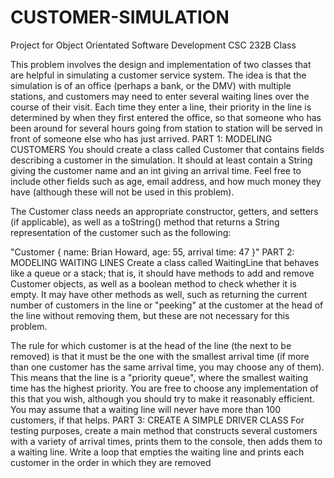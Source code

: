 # CUSTOMER-SIMULATION
Project for Object Orientated Software Development CSC 232B Class

This problem involves the design and implementation of two classes that are helpful in simulating a customer service system. The idea is that the simulation is of an office (perhaps a bank, or the DMV) with multiple stations, and customers may need to enter several waiting lines over the course of their visit. Each time they enter a line, their priority in the line is determined by when they first entered the office, so that someone who has been around for several hours going from station to station will be served in front of someone else who has just arrived.
PART 1: MODELING CUSTOMERS
You should create a class called Customer that contains fields describing a customer in the simulation. It should at least contain a String giving the customer name and an int giving an arrival time. Feel free to include other fields such as age, email address, and how much money they have (although these will not be used in this problem).

The Customer class needs an appropriate constructor, getters, and setters (if applicable), as well as a toString() method that returns a String representation of the customer such as the following:

"Customer { name: Brian Howard, age: 55, arrival time: 47 }"
PART 2: MODELING WAITING LINES
Create a class called WaitingLine that behaves like a queue or a stack; that is, it should have methods to add and remove Customer objects, as well as a boolean method to check whether it is empty. It may have other methods as well, such as returning the current number of customers in the line or "peeking" at the customer at the head of the line without removing them, but these are not necessary for this problem.

The rule for which customer is at the head of the line (the next to be removed) is that it must be the one with the smallest arrival time (if more than one customer has the same arrival time, you may choose any of them). This means that the line is a "priority queue", where the smallest waiting time has the highest priority. You are free to choose any implementation of this that you wish, although you should try to make it reasonably efficient. You may assume that a waiting line will never have more than 100 customers, if that helps.
PART 3: CREATE A SIMPLE DRIVER CLASS
For testing purposes, create a main method that constructs several customers with a variety of arrival times, prints them to the console, then adds them to a waiting line. Write a loop that empties the waiting line and prints each customer in the order in which they are removed
